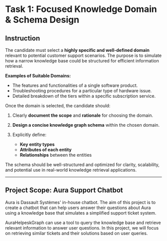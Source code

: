 # Task 1: Focused Knowledge Domain & Schema Design

## Instruction

The candidate must select a **highly specific and well-defined domain** relevant to potential customer support scenarios. The purpose is to simulate how a narrow knowledge base could be structured for efficient information retrieval.

**Examples of Suitable Domains:**

- The features and functionalities of a single software product.
- Troubleshooting procedures for a particular type of hardware issue.
- Detailed breakdown of the tiers within a specific subscription service.

Once the domain is selected, the candidate should:

1. Clearly **document the scope** and **rationale** for choosing the domain.
2. **Design a concise knowledge graph schema** within the chosen domain.
3. Explicitly define:

   - **Key entity types**
   - **Attributes of each entity**
   - **Relationships** between the entities

The schema should be well-structured and optimized for clarity, scalability, and potential use in real-world knowledge retrieval applications.

---

## Project Scope: Aura Support Chatbot

Aura is Dassault Systèmes' in-house chatbot. The aim of this project is to create a chatbot that can help users answer their questions about Aura using a knowledge base that simulates a simplified support ticket system. 

AuraHelpeskGraph can use a tool to query the knowledge base and retrieve relevant information to answer user questions. In this project, we will focus on retrieving similar tickets and their solutions based on user queries.

